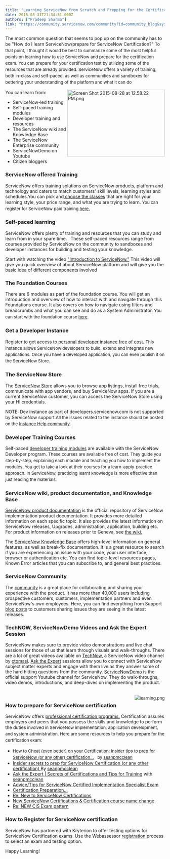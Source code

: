 ```yaml
---
title: "Learning ServiceNow from Scratch and Prepping for the Certification Exam"
date: 2015-08-31T21:34:51.000Z
authors: ["Pradeep Sharma"]
link: "https://community.servicenow.com/community?id=community_blog&sys_id=f10eaa2ddbd0dbc01dcaf3231f961925"
---
```

<p>The most common question that seems to pop up on the community has to be "How do I learn ServiceNow/prepare for ServiceNow Certification?" <span style="font-size: 10pt; line-height: 1.5em;">To that point, I thought it would be best to summarize some of the most helpful points on learning how to use ServiceNow and prepare for the certification exam. You can prepare for your certification test by utilizing some of the resources that are already provided. ServiceNow offers a variety of training, both in-class and self-paced, as well as communities and sandboxes for bettering your understanding of the platform and what it can do</span></p><p><img   alt="Screen Shot 2015-08-28 at 12.58.22 PM.png" class="image-2 jive-image" height="211" src="114df331db141304b322f4621f96193d.iix" style="height: 211px; width: 307.811764705882px; float: right;" width="307"/></p><p></p><p>You can learn from:</p><ul><li>ServiceNow-led training</li><li>Self-paced training modules</li><li>Developer training and resources</li><li>The ServiceNow wiki and Knowledge Base</li><li>The ServiceNow Enterprise community</li><li>ServiceNowDemo on Youtube</li><li>Citizen bloggers</li></ul><p></p><p></p><h3>ServiceNow offered Training</h3><p>ServiceNow offers training solutions on ServiceNow products, platform and technology and caters to match customers' skill levels, learning styles and schedules.You can pick and<a title="w.servicenow.com/content/dam/servicenow/documents/datasheets/ds-servicenow-quick-reference-guide-and-pricing.pdf" href="http://www.servicenow.com/content/dam/servicenow/documents/datasheets/ds-servicenow-quick-reference-guide-and-pricing.pdf"> choose the classes</a> that are right for your learning style, your price range, and what you are trying to learn. <span style="font-size: 10pt; line-height: 1.5em;">You can register for ServiceNow paid training <a title="w.servicenow.com/services/training-and-certification.html" href="http://www.servicenow.com/services/training-and-certification.html">here.</a></span></p><p></p><p></p><h3>Self-paced learning</h3><p>ServiceNow offers plenty of training and resources that you can study and learn from in your spare time.   These self-paced resources range from courses provided by ServiceNow on the community to sandboxes and developer instances for building and testing your knowledge.</p><p></p><p>Start with watching the video <a title="ww.youtube.com/watch?v=QJH4YIbifxg" href="https://www.youtube.com/watch?v=QJH4YIbifxg">"Introduction to ServiceNow."</a> This video will give you quick overview of about ServiceNow platform and will give you the basic idea of different components involved</p><p></p><p></p><h3>The Foundation Courses</h3><p>There are 6 modules as part of the foundation course. You will get an introduction and overview of how to interact with and navigate through this Foundations course. It also covers on how to navigate using filters and breadcrumbs and what you can see and do as a System Administrator. <span style="font-size: 10pt; line-height: 1.5em;">You can start with the foundation course </span><a title="" _jive_internal="true" href="/community?id=community_article&sys_id=a2dc2a65dbd0dbc01dcaf3231f96197e" style="font-size: 10pt; line-height: 1.5em;">here</a><span style="font-size: 10pt; line-height: 1.5em;">.</span></p><p></p><h3>Get a Developer Instance</h3><p>Register to get access to <a title="eveloper.servicenow.com/app.do#!/home" href="https://developer.servicenow.com/app.do#!/home">personal developer instance free of cost. </a><span style="font-size: 10pt; line-height: 1.5em;">This instance allows ServiceNow developers to build, extend and integrate new applications. </span><span style="font-size: 10pt; line-height: 1.5em;">Once you have a developed application, you can even publish it on the ServiceNow Store.</span></p><p></p><h3>The ServiceNow Store</h3><p>The <a title="tore.servicenow.com/$appstore.do#!/store/home" href="https://store.servicenow.com/$appstore.do#!/store/home">ServiceNow Store</a> allows you to browse app listings, install free trials, communicate with app vendors, and buy ServiceNow apps. If you are a current ServiceNow customer, you can access the ServiceNow Store using your HI credentials.</p><p></p><p>NOTE: Dev instance as part of developers.servicenow.com is not supported by ServiceNow support.<span style="font-size: 10pt; line-height: 1.5em;">All the issues related to the instance should be posted on the <a title="" _jive_internal="true" href="/community?id=community_forum&sys_id=22299a2ddbd897c068c1fb651f96190e">Instance Help community</a>.</span></p><p></p><h3>Developer Training Courses<strong> </strong></h3><p>Self-paced <a title="eveloper.servicenow.com/app.do#!/training/landing" href="https://developer.servicenow.com/app.do#!/training/landing">developer training modules</a> are available with the ServiceNow Developer program. <span style="font-size: 10pt; line-height: 1.5em;">These courses are available free of cost. They guide you step-by-step, explaining each module and teaching you how to implement the modules. You get to take a look at their courses for a learn-apply-practice approach. In ServiceNow, practicing learnt knowledge is more effective than just reading the materials.</span></p><p></p><h3>ServiceNow wiki, product documentation, and Knowledge Base</h3><p><a title="ocs.servicenow.com/common/reference/Welcome.html" href="https://docs.servicenow.com/common/reference/Welcome.html">ServiceNow product documentation</a> is the official repository of ServiceNow implementation product documentation. It provides more detailed information on each specific topic. It also provides the latest information on ServiceNow releases, Upgrades, administration, application, building etc. For product information on releases prior to Geneva, see <a title="ki.service-now.com/index.php?title=Main_Page" href="http://wiki.service-now.com/index.php?title=Main_Page">the wiki.</a></p><p></p><p>The <a title="i.service-now.com/knowledge_home_launcher.do" href="https://hi.service-now.com/knowledge_home_launcher.do">ServiceNow Knowledge Base</a> offers high-level information on general features, as well as break-fix documentation. It is a great resource to search if you are experiencing an issue with your code, your user interface, browser or authentication etc. You can find topic-level resources pages, Known Error articles that you can subscribe to, and general best practices.</p><p></p><p></p><h3>ServiceNow Community</h3><p>The <a title="" _jive_internal="true" href="/welcome">community</a> is a great place for collaborating and sharing your experience with the product. It has more than 40,000 users including prospective customers, customers, implementation partners and even ServiceNow's own employees. Here, you can find everything from Support <a title="" _jive_internal="true" href="/content?filterID=all~objecttype~objecttype[blogpost]&amp;sortKey=all~creationDateDesc&amp;sortOrder=0">blog posts</a> to customers sharing issues they are seeing in the latest releases.</p><p></p><p></p><h3>TechNOW, ServiceNowDemo Videos and Ask the Expert Session</h3><p>ServiceNow makes sure to provide video demonstrations and live chat sessions for those of us that learn through visuals and walk-throughs. There are a lot of great videos available on <a title="" _jive_internal="true" href="/community?id=community_blog&sys_id=4d6eaeaddbd0dbc01dcaf3231f961964">TechNow</a>, a ServiceNow video channel by <a __default_attr="2218" __jive_macro_name="user" class="jive_macro jive_macro_user" data-orig-content="ctomasi" data-renderedposition="1327.65625_274.2329406738281_67_16" href="/community?id=community_user_profile&user=7ae05a61db981fc09c9ffb651f9619a2" modifiedtitle="true" title="ctomasi">ctomasi</a>. <a title="" _jive_internal="true" href="/community?id=community_forum&sys_id=d6295a2ddbd897c068c1fb651f9619f1">Ask the Expert</a> sessions allow you to connect with ServiceNow subject matter experts and engage with them live as they answer some of the hard hitting questions from the community. <a title="ww.youtube.com/user/servicenowdemo" href="https://www.youtube.com/user/servicenowdemo">ServiceNowDemo</a> is the official support Youtube channel for ServiceNow. They do walk-throughs, video demos, introductions, and deep-dives on implementing the product.</p><p></p><p><br class="Apple-interchange-newline"/><img   alt="learning.png" class="image-1 jive-image" src="b17a9c0adb5c17049c9ffb651f9619e9.iix" style="font-size: 10pt; line-height: 1.5em; height: auto; float: right;"/></p><div> </div><h3>How to prepare for ServiceNow certification</h3><p>ServiceNow offers <a title="ww.servicenow.com/content/dam/servicenow/other-documents/training/tp-certification-guide.pdf" href="https://www.servicenow.com/content/dam/servicenow/other-documents/training/tp-certification-guide.pdf">professional certification programs.</a> Certification assures employers and peers that you possess the skills and knowledge to perform the duties <span style="font-size: 10pt; line-height: 1.5em;">involved in ServiceNow implementation, application development, and system administration. Here are some resources to help you prepare for the certification exam:</span></p><ul><li><span style="font-size: 10pt; line-height: 1.5em;"><a __default_attr="6557" __jive_macro_name="blogpost" class="jive_macro jive_macro_blogpost" data-orig-content="How to Cheat (even better) on your Certification: Insider tips to prep for ServiceNow (or any other) certification..." data-renderedposition="1542.272705078125_37.99715805053711_683_15" href="/community?id=community_blog&sys_id=6a6e22eddbd0dbc01dcaf3231f961968" modifiedtitle="true" title="How to Cheat (even better) on your Certification: Insider tips to prep for ServiceNow (or any other) certification...">How to Cheat (even better) on your Certification: Insider tips to prep for ServiceNow (or any other) certification...</a>   by <a __default_attr="3379" __jive_macro_name="user" class="jive_macro jive_macro_user" data-orig-content="seanpmcclean" data-renderedposition="1542.272705078125_746.4772338867188_105_15" href="/community?id=community_user_profile&user=4a1f8ee1db181fc09c9ffb651f96190c" modifiedtitle="true" title="seanpmcclean">seanpmcclean</a> </span></li><li><a title="" _jive_internal="true" href="/people/seanpmcclean/blog/2013/12/13/2544">Insider secrets to prep for ServiceNow Certification (or any other certification) </a>By <a __default_attr="3379" __jive_macro_name="user" class="jive_macro jive_macro_user" data-orig-content="seanpmcclean" data-renderedposition="1565.0709228515625_544.54541015625_109_16" href="/community?id=community_user_profile&user=4a1f8ee1db181fc09c9ffb651f96190c" modifiedtitle="true" title="seanpmcclean">seanpmcclean</a></li><li><a title="ww.youtube.com/watch?v=8LPEs0XIm_0" href="https://www.youtube.com/watch?v=8LPEs0XIm_0">Ask the Expert | Secrets of Certifications and Tips for Training</a> with <a __default_attr="3379" __jive_macro_name="user" class="jive_macro jive_macro_user" data-orig-content="seanpmcclean" data-renderedposition="1588.7783203125_455.1562194824219_109_16" href="/community?id=community_user_profile&user=4a1f8ee1db181fc09c9ffb651f96190c" modifiedtitle="true" title="seanpmcclean">seanpmcclean</a></li><li><a title="Advice/Tips for ServiceNow Certified Implementation Specialist Exam" __default_attr="192055" __jive_macro_name="thread" class="jive_macro_thread jive_macro" data-orig-content="Advice/Tips for ServiceNow Certified Implementation Specialist Exam" data-renderedposition="1612.4857177734375_37.99715805053711_453_16" href="/community?id=community_question&sys_id=22ee3ee5db58dbc01dcaf3231f96192c">Advice/Tips for ServiceNow Certified Implementation Specialist Exam</a></li><li><a __default_attr="180186" __jive_macro_name="thread" class="jive_macro_thread jive_macro" data-orig-content="Certification Preparation..." data-renderedposition="1636.193115234375_37.99715805053711_181_16" href="/community?id=community_question&sys_id=84321f21db101fc01dcaf3231f96191c" modifiedtitle="true" title="Certification Preparation...">Certification Preparation...</a></li><li><a title="Re: New to ServiceNow Certifications" __default_attr="789904" __jive_macro_name="message" class="jive_macro jive_macro_message" data-orig-content="Re: New to ServiceNow Certifications" data-renderedposition="1659.9005126953125_37.99715805053711_253_16" href="/community?id=community_question&sys_id=64a1d76ddbdcdbc01dcaf3231f961958">Re: New to ServiceNow Certifications</a></li><li><a title="New ServiceNow Certifications &amp; Certification course name change" __default_attr="286565" __jive_macro_name="thread" class="jive_macro_thread jive_macro" data-orig-content="New ServiceNow Certifications &amp;amp; Certification course name change" data-renderedposition="1683.60791015625_37.99715805053711_439_16" href="/community?id=community_question&sys_id=f25247eddb98dbc01dcaf3231f9619eb">New ServiceNow Certifications &amp; Certification course name change</a></li><li><a title="Re: NEW CIS Exam pattern" __default_attr="1255262" __jive_macro_name="message" class="jive_macro jive_macro_message" data-orig-content="Re: NEW CIS Exam pattern" data-renderedposition="1707.3153076171875_37.99715805053711_189_16" href="/community?id=community_question&sys_id=a629cbe1db5cdbc01dcaf3231f96196c">Re: NEW CIS Exam pattern</a></li></ul><p></p><h3>How to Register for ServiceNow certification</h3><p>ServiceNow has partnered with Kryterion to offer testing options for ServiceNow Certification exams. Use the Webassessor <a title="ww.webassessor.com/wa.do?page=publicHome&branding=SERVICE_NOW" href="https://www.webassessor.com/wa.do?page=publicHome&amp;branding=SERVICE_NOW">registration</a> process to select an exam and testing option. </p><p></p><p>Happy Learning!</p>